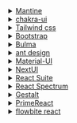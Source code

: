 <details>
  <summary><a href="https://Mantine.dev">Mantine</a></summary>
</details>

<details>
  <summary><a href="https://chakra-ui.com/">chakra-ui</a></summary>
</details>
<details>
  <summary><a href="https://tailwindcss.com/">Tailwind css</a></summary>
</details>
<details>
  <summary><a href="https://getbootstrap.com/">Bootstrap</a></summary>
</details>
<details>
  <summary><a href="https://bulma.io/">Bulma</a></summary>
</details>

<details>
  <summary><a href="https://ant.design/">ant design</a></summary>
</details>

<details>
  <summary><a href="https://mui.com/material-ui/">Material-UI</a></summary>
</details>

<details>
  <summary><a href="https://nextui.org/">NextUI</a></summary>
</details>

<details>
  <summary><a href="https://rsuitejs.com/">React Suite</a></summary>
</details>

<details>
  <summary><a href="https://react-spectrum.adobe.com/">React Spectrum</a></summary>
</details>

<details>
  <summary><a href="https://gestalt.pinterest.systems/home">Gestalt</a></summary>
</details>

<details>
  <summary><a href="https://primereact.org/">PrimeReact</a></summary>
</details>

<details>
  <summary><a href="https://flowbite-react.com">flowbite react</a></summary>
</details>




